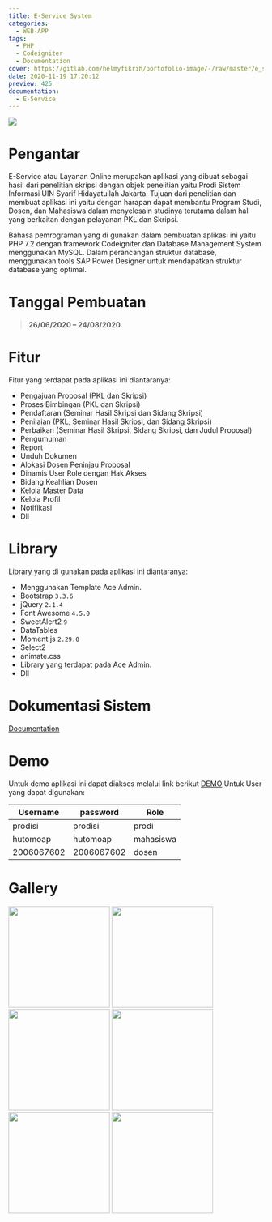 ```yaml
---
title: E-Service System
categories:
  - WEB-APP
tags:
  - PHP
  - Codeigniter
  - Documentation
cover: https://gitlab.com/helmyfikrih/portofolio-image/-/raw/master/e_service/login.png
date: 2020-11-19 17:20:12
preview: 425
documentation:
  - E-Service
---
```


![](https://gitlab.com/helmyfikrih/portofolio-image/-/raw/master/e_service/login.png)

# Pengantar

E-Service atau Layanan Online merupakan aplikasi yang dibuat sebagai hasil dari penelitian skripsi dengan objek penelitian yaitu Prodi Sistem Informasi UIN Syarif Hidayatullah Jakarta. Tujuan dari penelitian dan membuat aplikasi ini yaitu dengan harapan dapat membantu Program Studi, Dosen, dan Mahasiswa dalam menyelesain studinya terutama dalam hal yang berkaitan dengan pelayanan PKL dan Skripsi.

Bahasa pemrograman yang di gunakan dalam pembuatan aplikasi ini yaitu PHP 7.2 dengan framework Codeigniter dan Database Management System menggunakan MySQL. Dalam perancangan struktur database, menggunakan tools SAP Power Designer untuk mendapatkan struktur database yang optimal.

# Tanggal Pembuatan

> **26/06/2020 – 24/08/2020**

# Fitur

Fitur yang terdapat pada aplikasi ini diantaranya:

- Pengajuan Proposal (PKL dan Skripsi)
- Proses Bimbingan (PKL dan Skripsi)
- Pendaftaran (Seminar Hasil Skripsi dan Sidang Skripsi)
- Penilaian (PKL, Seminar Hasil Skripsi, dan Sidang Skripsi)
- Perbaikan (Seminar Hasil Skripsi, Sidang Skripsi, dan Judul Proposal)
- Pengumuman
- Report
- Unduh Dokumen
- Alokasi Dosen Peninjau Proposal
- Dinamis User Role dengan Hak Akses
- Bidang Keahlian Dosen
- Kelola Master Data
- Kelola Profil
- Notifikasi
- Dll

# Library

Library yang di gunakan pada aplikasi ini diantaranya:

- Menggunakan Template Ace Admin.
- Bootstrap `3.3.6`
- jQuery `2.1.4`
- Font Awesome `4.5.0`
- SweetAlert2 `9`
- DataTables
- Moment.js `2.29.0`
- Select2
- animate.css
- Library yang terdapat pada Ace Admin.
- Dll

# Dokumentasi Sistem

[Documentation](http://app.helmyfikrih.me/e-service/ "Documentation")

# Demo

Untuk demo aplikasi ini dapat diakses melalui link berikut [DEMO](http://ies.rf.gd/ "DEMO")
Untuk User yang dapat digunakan:

| Username   | password   | Role      |
| ---------- | ---------- | --------- |
| prodisi    | prodisi    | prodi     |
| hutomoap   | hutomoap   | mahasiswa |
| 2006067602 | 2006067602 | dosen     |

# Gallery

<div class="row"><img style="display: static;" src="https://gitlab.com/helmyfikrih/portofolio-image/-/raw/master/e_service/10.png" width="200"/> <img style="display: static;" src="https://gitlab.com/helmyfikrih/portofolio-image/-/raw/master/e_service/9.png" width="200"/> <img style="display: static;" src="https://gitlab.com/helmyfikrih/portofolio-image/-/raw/master/e_service/8.png" width="200"/> <img style="display: static;" src="https://gitlab.com/helmyfikrih/portofolio-image/-/raw/master/e_service/7.png" width="200"/> <img style="display: static;" src="https://gitlab.com/helmyfikrih/portofolio-image/-/raw/master/e_service/6.png" width="200"/> <img style="display: static;" src="https://gitlab.com/helmyfikrih/portofolio-image/-/raw/master/e_service/5.png" width="200"/></div>
